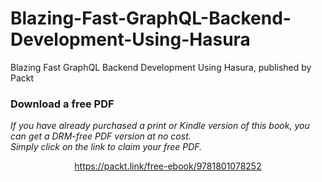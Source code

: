 # Blazing-Fast-GraphQL-Backend-Development-Using-Hasura
Blazing Fast GraphQL Backend Development Using Hasura, published by Packt
### Download a free PDF

 <i>If you have already purchased a print or Kindle version of this book, you can get a DRM-free PDF version at no cost.<br>Simply click on the link to claim your free PDF.</i>
<p align="center"> <a href="https://packt.link/free-ebook/9781801078252">https://packt.link/free-ebook/9781801078252 </a> </p>